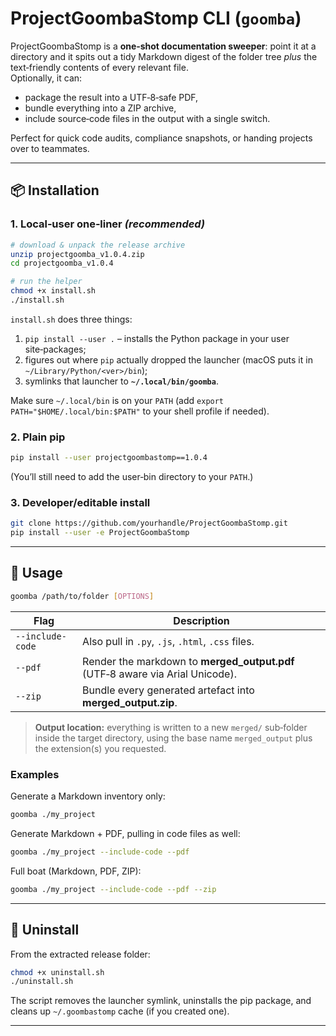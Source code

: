 # ProjectGoombaStomp CLI (`goomba`)

ProjectGoombaStomp is a **one‑shot documentation sweeper**: point it at a directory and it spits out a tidy Markdown digest of the folder tree *plus* the text‑friendly contents of every relevant file.  
Optionally, it can:

* package the result into a UTF‑8‑safe PDF,
* bundle everything into a ZIP archive,
* include source‑code files in the output with a single switch.

Perfect for quick code audits, compliance snapshots, or handing projects over to teammates.

---

## 📦 Installation

### 1. Local‑user one‑liner *(recommended)*

```bash
# download & unpack the release archive
unzip projectgoomba_v1.0.4.zip
cd projectgoomba_v1.0.4

# run the helper
chmod +x install.sh
./install.sh
```

`install.sh` does three things:

1. `pip install --user .` – installs the Python package in your user site‑packages;
2. figures out where `pip` actually dropped the launcher (macOS puts it in `~/Library/Python/<ver>/bin`);
3. symlinks that launcher to **`~/.local/bin/goomba`**.

Make sure `~/.local/bin` is on your `PATH` (add `export PATH="$HOME/.local/bin:$PATH"` to your shell profile if needed).

### 2. Plain pip

```bash
pip install --user projectgoombastomp==1.0.4
```

(You’ll still need to add the user‑bin directory to your `PATH`.)

### 3. Developer/editable install

```bash
git clone https://github.com/yourhandle/ProjectGoombaStomp.git
pip install --user -e ProjectGoombaStomp
```

---

## 🔧 Usage

```bash
goomba /path/to/folder [OPTIONS]
```

| Flag | Description |
|------|-------------|
| `--include-code` | Also pull in `.py`, `.js`, `.html`, `.css` files. |
| `--pdf` | Render the markdown to **merged_output.pdf** (UTF‑8 aware via Arial Unicode). |
| `--zip` | Bundle every generated artefact into **merged_output.zip**. |

> **Output location:** everything is written to a new `merged/` sub‑folder inside the target directory, using the base name `merged_output` plus the extension(s) you requested.

### Examples

Generate a Markdown inventory only:

```bash
goomba ./my_project
```

Generate Markdown + PDF, pulling in code files as well:

```bash
goomba ./my_project --include-code --pdf
```

Full boat (Markdown, PDF, ZIP):

```bash
goomba ./my_project --include-code --pdf --zip
```

---

## 🧽 Uninstall

From the extracted release folder:

```bash
chmod +x uninstall.sh
./uninstall.sh
```

The script removes the launcher symlink, uninstalls the pip package, and cleans up `~/.goombastomp` cache (if you created one).

---



